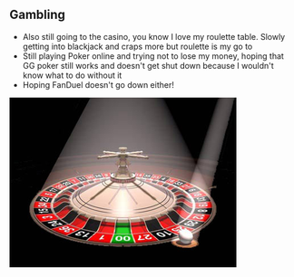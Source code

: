 ## Gambling

- Also still going to the casino, you know I love my roulette table. Slowly getting into blackjack and craps more but roulette is my go to
- Still playing Poker online and trying not to lose my money, hoping that GG poker still works and doesn't get shut down because I wouldn't know what to do without it
- Hoping FanDuel doesn't go down either!

![cyresne = roulette](Roulette.jpg)